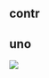 ## contr


## uno
![](https://roboshop.spb.ru/image/cache/catalog/demo/product/Arduino-Uno-R3/Arduino_UNO_R3-800x800.jpg)  
